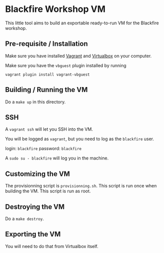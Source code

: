 Blackfire Workshop VM
=====================

This little tool aims to build an exportable ready-to-run VM for the Blackfire workshop.

Pre-requisite / Installation
----------------------------

Make sure you have installed
[Vagrant](https://www.vagrantup.com/docs/installation/) and
[Virtualbox](https://www.virtualbox.org/wiki/Downloads) on your computer.

Make sure you have the `vbguest` plugin installed by running

`vagrant plugin install vagrant-vbguest`

Building / Running the VM
-------------------------

Do a `make up` in this directory.

SSH
---

A `vagrant ssh` will let you SSH into the VM.

You will be logged as `vagrant`, but you need to log as the `blackfire` user.

login: `blackfire`
password: `blackfire`

A `sudo su - blackfire` will log you in the machine.

Customizing the VM
------------------

The provisionning script is `provisionning.sh`. This script is run once when
building the VM. This script is run as root.

Destroying the VM
-----------------

Do a `make destroy`.

Exporting the VM
----------------

You will need to do that from Virtualbox itself.

